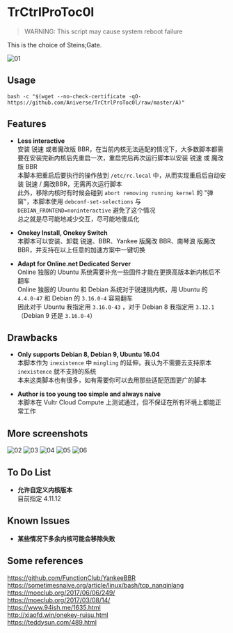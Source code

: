 # TrCtrlProToc0l
> WARNING: This script may cause system reboot failure  

This is the choice of Steins;Gate.  

![01](https://github.com/Aniverse/TrCtrlProToc0l/raw/master/Images/01.png)

## Usage

```
bash -c "$(wget --no-check-certificate -qO- https://github.com/Aniverse/TrCtrlProToc0l/raw/master/A)"
```

## Features

- **Less interactive**  
安装 锐速 或者魔改版 BBR，在当前内核无法适配的情况下，大多数脚本都需要在安装完新内核后先重启一次，重启完后再次运行脚本以安装 锐速 或 魔改版 BBR  
本脚本把重启后要执行的操作放到 `/etc/rc.local` 中，从而实现重启后自动安装 锐速 / 魔改BBR，无需再次运行脚本  
此外，移除内核时有时候会碰到 `abort removing running kernel` 的 "弹窗"，本脚本使用 `debconf-set-selections` 与 `DEBIAN_FRONTEND=noninteractive` 避免了这个情况  
总之就是尽可能地减少交互，尽可能地傻瓜化  

- **Onekey Install, Onekey Switch**  
本脚本可以安装、卸载 锐速、BBR、Yankee 版魔改 BBR、南琴浪 版魔改 BBR，并支持在以上任意的加速方案中一键切换    

- **Adapt for Online.net Dedicated Server**  
Online 独服的 Ubuntu 系统需要补充一些固件才能在更换高版本新内核后不翻车  
Online 独服的 Ubuntu 和 Debian 系统对于锐速挑内核，用 Ubuntu 的 `4.4.0-47` 和 Debian 的 `3.16.0-4` 容易翻车  
因此对于 Ubuntu 我指定用 `3.16.0-43` ，对于 Debian 8 我指定用 `3.12.1`（Debian 9 还是 `3.16.0-4`）  

## Drawbacks

- **Only supports Debian 8, Debian 9, Ubuntu 16.04**  
本脚本作为 `inexistence` 中 `mingling` 的延伸，我认为不需要去支持原本 `inexistence` 就不支持的系统  
本来这类脚本也有很多，如有需要你可以去用那些适配范围更广的脚本  

- **Author is too young too simple and always naive**  
本脚本在 Vultr Cloud Compute 上测试通过，但不保证在所有环境上都能正常工作  

## More screenshots

![02](https://github.com/Aniverse/TrCtrlProToc0l/raw/master/Images/02.png)
![03](https://github.com/Aniverse/TrCtrlProToc0l/raw/master/Images/03.png)
![04](https://github.com/Aniverse/TrCtrlProToc0l/raw/master/Images/04.png)
![05](https://github.com/Aniverse/TrCtrlProToc0l/raw/master/Images/05.png)
![06](https://github.com/Aniverse/TrCtrlProToc0l/raw/master/Images/06.png)

## To Do List

- **允许自定义内核版本**  
目前指定 4.11.12  

## Known Issues

- **某些情况下多余内核可能会移除失败**  

## Some references

https://github.com/FunctionClub/YankeeBBR  
https://sometimesnaive.org/article/linux/bash/tcp_nanqinlang  
https://moeclub.org/2017/06/06/249/  
https://moeclub.org/2017/03/08/14/  
https://www.94ish.me/1635.html  
http://xiaofd.win/onekey-ruisu.html  
https://teddysun.com/489.html  
